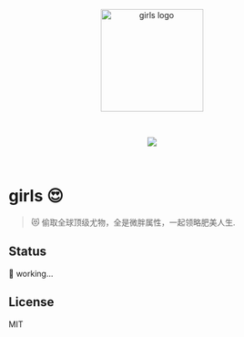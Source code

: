 <p align="center">
  <a href="#" target="_blank" rel="noopener noreferrer">
    <img width="180" alt="girls logo" src="https://pic.stackoverflow.wiki/uploadImages/101/88/202/238/2021/04/27/00/21/064a7374-4522-4f41-bddb-b9d17c1d2501.png" />
  </a>
</p>
<br/>
<p align="center">
  <a href="https://github.com/prettier/prettier" target="_blank" rel="noopener noreferrer">
    <img src="https://img.shields.io/badge/code_style-prettier-ff69b4.svg?style=flat-square" />
  </a>
</p>
<br/>

# girls 😍

> 😻 偷取全球顶级尤物，全是微胖属性，一起领略肥美人生.

## Status

🚧 working...

## License

MIT
